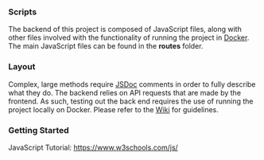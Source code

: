 ### Scripts

The backend of this project is composed of JavaScript files, along with other files 
involved with the functionality of running the project in [Docker](https://www.docker.com/products/docker-desktop). 
The main JavaScript files can be found in the **routes** folder. 

### Layout 

Complex, large methods require [JSDoc](https://devhints.io/jsdoc) comments in order to fully describe what they do. 
The backend relies on API requests that are made by the frontend. As such, testing out the 
back end requires the use of running the project locally on Docker. Please refer to the [Wiki](https://github.com/PollBuddy/PollBuddy/wiki/Installation-(For-Production)-Instructions) for guidelines.  
### Getting Started

JavaScript Tutorial: <https://www.w3schools.com/js/>
